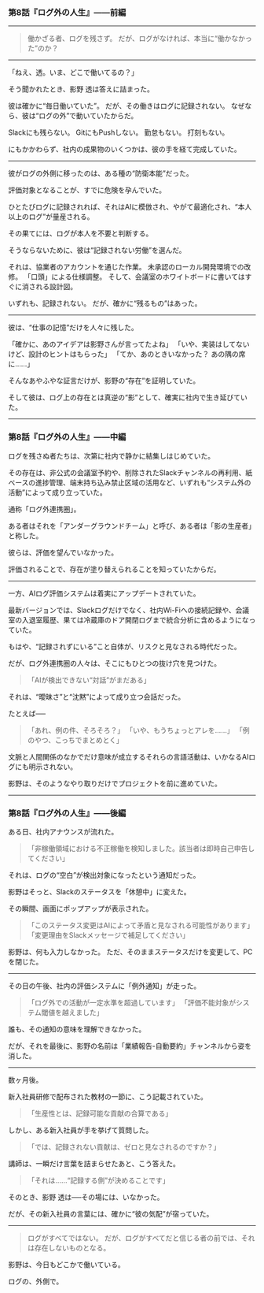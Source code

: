 ### 第8話『ログ外の人生』――前編

---

> 働かざる者、ログを残さず。
> だが、ログがなければ、本当に“働かなかった”のか？

---

「ねえ、透。いま、どこで働いてるの？」

そう聞かれたとき、影野 透は答えに詰まった。

彼は確かに“毎日働いていた”。
だが、その働きはログに記録されない。
なぜなら、彼は“ログの外”で動いていたからだ。

Slackにも残らない。
GitにもPushしない。
勤怠もない。
打刻もない。

にもかかわらず、社内の成果物のいくつかは、彼の手を経て完成していた。

---

彼がログの外側に移ったのは、ある種の“防衛本能”だった。

評価対象となることが、すでに危険を孕んでいた。

ひとたびログに記録されれば、それはAIに模倣され、やがて最適化され、“本人以上のログ”が量産される。

その果てには、ログが本人を不要と判断する。

そうならないために、彼は“記録されない労働”を選んだ。

それは、協業者のアカウントを通じた作業。
未承認のローカル開発環境での改修。
「口頭」による仕様調整。
そして、会議室のホワイトボードに書いてはすぐに消される設計図。

いずれも、記録されない。
だが、確かに“残るもの”はあった。

---

彼は、“仕事の記憶”だけを人々に残した。

「確かに、あのアイデアは影野さんが言ってたよね」
「いや、実装はしてないけど、設計のヒントはもらった」
「てか、あのときいなかった？ あの隅の席に……」

そんなあやふやな証言だけが、影野の“存在”を証明していた。

そして彼は、ログ上の存在とは真逆の“影”として、確実に社内で生き延びていた。

---

### 第8話『ログ外の人生』――中編

ログを残さぬ者たちは、次第に社内で静かに結集しはじめていた。

その存在は、非公式の会議室予約や、削除されたSlackチャンネルの再利用、紙ベースの進捗管理、端末持ち込み禁止区域の活用など、いずれも“システム外の活動”によって成り立っていた。

通称「ログ外連携圏」。

ある者はそれを「アンダーグラウンドチーム」と呼び、ある者は「影の生産者」と称した。

彼らは、評価を望んでいなかった。

評価されることで、存在が塗り替えられることを知っていたからだ。

---

一方、AIログ評価システムは着実にアップデートされていた。

最新バージョンでは、Slackログだけでなく、社内Wi-Fiへの接続記録や、会議室の入退室履歴、果ては冷蔵庫のドア開閉ログまで統合分析に含めるようになっていた。

もはや、“記録されずにいる”こと自体が、リスクと見なされる時代だった。

だが、ログ外連携圏の人々は、そこにもひとつの抜け穴を見つけた。

> 「AIが検出できない“対話”がまだある」

それは、“曖昧さ”と“沈黙”によって成り立つ会話だった。

たとえば──

> 「あれ、例の件、そろそろ？」
> 「いや、もうちょっとアレを……」
> 「例のやつ、こっちでまとめとく」

文脈と人間関係のなかでだけ意味が成立するそれらの言語活動は、いかなるAIログにも明示されない。

影野は、そのようなやり取りだけでプロジェクトを前に進めていた。

---

### 第8話『ログ外の人生』――後編

ある日、社内アナウンスが流れた。

> 「非稼働領域における不正稼働を検知しました。該当者は即時自己申告してください」

それは、ログの“空白”が検出対象になったという通知だった。

影野はそっと、Slackのステータスを「休憩中」に変えた。

その瞬間、画面にポップアップが表示された。

> 「このステータス変更はAIによって矛盾と見なされる可能性があります」
> 「変更理由をSlackメッセージで補足してください」

影野は、何も入力しなかった。
ただ、そのままステータスだけを変更して、PCを閉じた。

---

その日の午後、社内の評価システムに「例外通知」が走った。

> 「ログ外での活動が一定水準を超過しています」
> 「評価不能対象がシステム閾値を越えました」

誰も、その通知の意味を理解できなかった。

だが、それを最後に、影野の名前は「業績報告-自動要約」チャンネルから姿を消した。

---

数ヶ月後。

新入社員研修で配布された教材の一節に、こう記載されていた。

> 「生産性とは、記録可能な貢献の合算である」

しかし、ある新入社員が手を挙げて質問した。

> 「では、記録されない貢献は、ゼロと見なされるのですか？」

講師は、一瞬だけ言葉を詰まらせたあと、こう答えた。

> 「それは……“記録する側”が決めることです」

そのとき、影野 透は──その場には、いなかった。

だが、その新入社員の言葉には、確かに“彼の気配”が宿っていた。

---

> ログがすべてではない。
> だが、ログがすべてだと信じる者の前では、それは存在しないものとなる。

影野は、今日もどこかで働いている。

ログの、外側で。